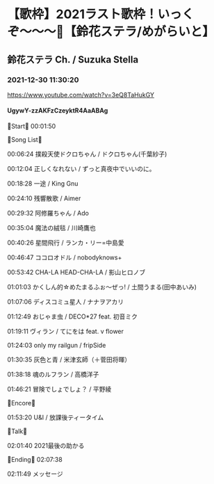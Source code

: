# 【歌枠】2021ラスト歌枠！いっくぞ〜〜〜🔔【鈴花ステラ/めがらいと】
## 鈴花ステラ Ch. / Suzuka Stella
### 2021-12-30 11:30:20
https://www.youtube.com/watch?v=3eQ8TaHukGY
#### UgywY-zzAKFzCzeyktR4AaABAg
🔔Start🔔 00:01:50



🔔Song List🔔

00:06:24 撲殺天使ドクロちゃん / ドクロちゃん(千葉紗子)

00:12:04 正しくなれない / ずっと真夜中でいいのに。

00:18:28 一途 / King Gnu

00:24:10 残響散歌 / Aimer

00:29:32 阿修羅ちゃん / Ado

00:35:04 魔法の絨毯 / 川崎鷹也

00:40:26 星間飛行 / ランカ・リー=中島愛

00:46:47 ココロオドル / nobodyknows+

00:53:42 CHA-LA HEAD-CHA-LA / 影山ヒロノブ

01:01:03 かくしん的☆めたまるふぉ〜ぜっ! / 土間うまる(田中あいみ)

01:07:06 ディスコミュ星人 / ナナヲアカリ

01:12:49 おじゃま虫 / DECO*27 feat. 初音ミク

01:19:11 ヴィラン / てにをは feat. v flower

01:24:03 only my railgun / fripSide

01:30:35 灰色と青 / 米津玄師（＋菅田将暉）

01:38:18 魂のルフラン / 高橋洋子

01:46:21 冒険でしょでしょ？ / 平野綾



🔔Encore🔔

01:53:20 U&I / 放課後ティータイム



🔔Talk🔔

02:01:40 2021最後の助かる



🔔Ending🔔 02:07:38

02:11:49 メッセージ

